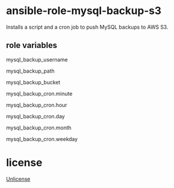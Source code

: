 # ansible-role-mysql-backup-s3

Installs a script and a cron job to push MySQL backups to AWS S3.

## role variables

mysql_backup_username

mysql_backup_path

mysql_backup_bucket

mysql_backup_cron.minute

mysql_backup_cron.hour

mysql_backup_cron.day

mysql_backup_cron.month

mysql_backup_cron.weekday

# license

[Unlicense](UNLICENSE.md)